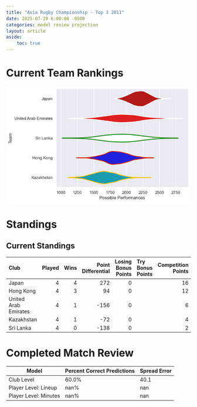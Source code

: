 ```yaml
---  
title: "Asia Rugby Championship - Top 3 2011"  
date: 2025-07-29 6:00:00 -0500  
categories: model review projection  
layout: article  
aside:  
    toc: true  
---
```

# Current Team Rankings


![Club Rankings](plots/rankings_Asia_Rugby_Championship_-_Top_3_2011.png)
# Standings

## Current Standings


| Club                 |   Played |   Wins |   Point Differential |   Losing Bonus Points | Try Bonus Points   |   Competition Points |
|:---------------------|---------:|-------:|---------------------:|----------------------:|:-------------------|---------------------:|
| Japan                |        4 |      4 |                  272 |                     0 |                    |                   16 |
| Hong Kong            |        4 |      3 |                   94 |                     0 |                    |                   12 |
| United Arab Emirates |        4 |      1 |                 -156 |                     0 |                    |                    6 |
| Kazakhstan           |        4 |      1 |                  -72 |                     0 |                    |                    4 |
| Sri Lanka            |        4 |      0 |                 -138 |                     0 |                    |                    2 |



# Completed Match Review


| Model | Percent Correct Predictions | Spread Error |
| ------ | ------ | ------ |
| Club Level | 60.0% | 40.1 |
| Player Level: Lineup | nan% | nan |
| Player Level: Minutes | nan% | nan |

